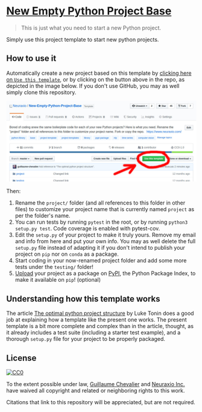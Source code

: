 # [New Empty Python Project Base](https://github.com/Neuraxio/New-Empty-Python-Project-Base)

> This is just what you need to start a new Python project.

Simply use this project template to start new python projects.

## How to use it

Automatically create a new project based on this template by [clicking here on `Use this template`](https://github.com/Neuraxio/New-Empty-Python-Project-Base/generate), or by clicking on the button above in the repo, as depicted in the image below. If you don't use GitHub, you may as well simply clone this repository. 

![](how_to_use_template.jpg)

Then:

1. Rename the `project/` folder (and all references to this folder in other files) to customize your project name that is currently named `project` as per the folder's name. 
2. You can run tests by running `pytest` in the root, or by running `python3 setup.py test`. Code coverage is enabled with pytest-cov.
3. Edit the `setup.py` of your project to make it truly yours. Remove my email and info from here and put your own info. You may as well delete the full `setup.py` file instead of adapting it if you don't intend to publish your project on `pip` nor on `conda` as  a package. 
4. Start coding in your now-renamed project folder and add some more tests under the `testing/` folder!
5. [Upload](https://packaging.python.org/tutorials/packaging-projects/) your project as a package on [PyPI](https://pypi.org/), the Python Package Index, to make it available on `pip`! (optional)

## Understanding how this template works

The article [The optimal python project structure](https://awaywithideas.com/the-optimal-python-project-structure/) by Luke Tonin does a good job at explaining how a template like the present one works. The present template is a bit more complete and complex than in the article, thought, as it already includes a test suite (including a starter test example), and a thorough `setup.py` file for your project to be properly packaged.

## License

[![CC0](http://mirrors.creativecommons.org/presskit/buttons/88x31/svg/cc-zero.svg)](https://creativecommons.org/publicdomain/zero/1.0/)

To the extent possible under law, [Guillaume Chevalier](https://github.com/guillaume-chevalier) and [Neuraxio Inc.](https://github.com/Neuraxio) have waived all copyright and related or neighboring rights to this work.

Citations that link to this repository will be appreciated, but are not required.
